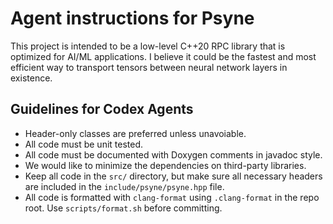 # Agent instructions for Psyne

This project is intended to be a low-level C++20 RPC library that is optimized for AI/ML applications. I believe it could be the fastest and most efficient way to transport tensors between neural network layers in existence.

## Guidelines for Codex Agents

- Header-only classes are preferred unless unavoiable.
- All code must be unit tested.
- All code must be documented with Doxygen comments in javadoc style.
- We would like to minimize the dependencies on third-party libraries.
- Keep all code in the `src/` directory, but make sure all necessary headers are included in the `include/psyne/psyne.hpp` file.
- All code is formatted with `clang-format` using `.clang-format` in the repo root. Use `scripts/format.sh` before committing.
